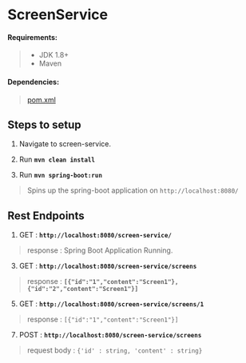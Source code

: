 ﻿# ScreenService
#### Requirements:

>  - JDK 1.8+
>  - Maven

 #### Dependencies:  

> [pom.xml](https://github.com/johnsanthosh/screen-service/blob/master/pom.xml)

## Steps to setup

 1.  Navigate to screen-service.

 2.  Run	**`mvn clean install`**
 3.  Run **`mvn spring-boot:run`**
 

> Spins up the spring-boot application on `http://localhost:8080/`

## Rest Endpoints

 1. GET : **`http://localhost:8080/screen-service/`**
 

> response : Spring Boot Application Running.

 3. GET : **`http://localhost:8080/screen-service/screens`**
 

> response : **`[{"id":"1","content":"Screen1"},{"id":"2","content":"Screen1"}]`**

 5. GET : **`http://localhost:8080/screen-service/screens/1`**

> response : `[{"id":"1","content":"Screen1"}]`

 7. POST : **`http://localhost:8080/screen-service/screens`**

> request body : `{'id' : string, 'content' : string}`

    

 


